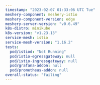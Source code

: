 ```yaml
---
timestamp: "2023-02-07 01:33:06 UTC Tue"
meshery-component: meshery-istio
meshery-component-version: edge
meshery-server-version: "v0.6.49"
k8s-distro: minikube
k8s-version: "v1.23.13"
service-mesh: istio
service-mesh-version: "1.16.2"
tests:
  pod/istiod: "Not Running"
  pod/istio-egressgateway: null
  pod/istio-ingressgateway: null
  pod/grafana-addon: null
  pod/prometheus-addon: null
overall-status: "failing"
---
```

